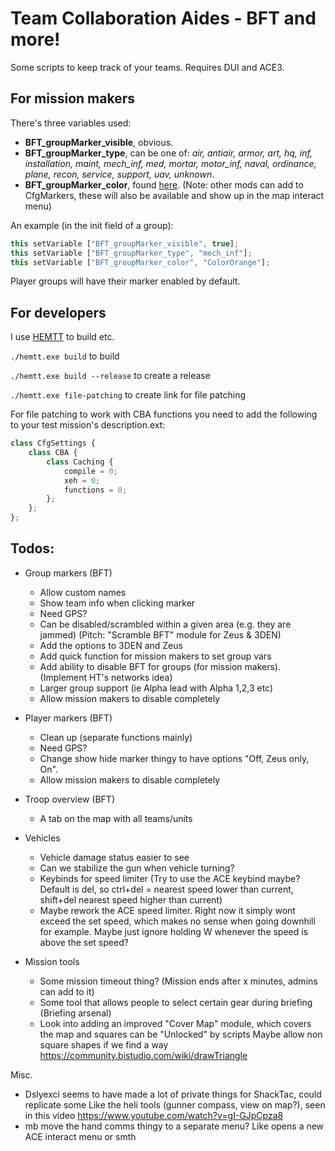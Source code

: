 # **Team Collaboration Aides - BFT and more!**
Some scripts to keep track of your teams. Requires DUI and ACE3.

## **For mission makers**
There's three variables used:
- **BFT_groupMarker_visible**, obvious. 
- **BFT_groupMarker_type**, can be one of: *air, antiair, armor, art, hq, inf, installation, maint, mech_inf, med, mortar, motor_inf, naval, ordinance, plane, recon, service, support, uav, unknown*.
- **BFT_groupMarker_color**, found [here](https://community.bistudio.com/wiki/Arma_3:_CfgMarkerColors). (Note: other mods can add to CfgMarkers, these will also be available and show up in the map interact menu)

An example (in the init field of a group): 
```ts
this setVariable ["BFT_groupMarker_visible", true];
this setVariable ["BFT_groupMarker_type", "mech_inf"];
this setVariable ["BFT_groupMarker_color", "ColorOrange"];
```

Player groups will have their marker enabled by default. 

## **For developers**
I use [HEMTT](https://github.com/BrettMayson/HEMTT) to build etc.

`./hemtt.exe build` to build 

`./hemtt.exe build --release` to create a release

`./hemtt.exe file-patching` to create link for file patching

For file patching to work with CBA functions you need to add the following to your test mission's description.ext: 
```ts
class CfgSettings {
    class CBA {
        class Caching {
            compile = 0;
            xeh = 0;
            functions = 0;
        };
    };
};
```


## **Todos:**
- Group markers (BFT)
  - Allow custom names 
  - Show team info when clicking marker
  - Need GPS?
  - Can be disabled/scrambled within a given area (e.g. they are jammed) (Pitch: "Scramble BFT" module for Zeus & 3DEN)
  - Add the options to 3DEN and Zeus
  - Add quick function for mission makers to set group vars
  - Add ability to disable BFT for groups (for mission makers). (Implement HT's networks idea)
  - Larger group support (ie Alpha lead with Alpha 1,2,3 etc)
  - Allow mission makers to disable completely

- Player markers (BFT)
  - Clean up (separate functions mainly)
  - Need GPS?
  - Change show hide marker thingy to have options "Off, Zeus only, On".
  - Allow mission makers to disable completely

- Troop overview (BFT)
  - A tab on the map with all teams/units

- Vehicles
  - Vehicle damage status easier to see
  - Can we stabilize the gun when vehicle turning? 
  - Keybinds for speed limiter (Try to use the ACE keybind maybe? Default is del, so ctrl+del = nearest speed lower than current, shift+del nearest speed higher than current)
  - Maybe rework the ACE speed limiter. Right now it simply wont exceed the set speed, which makes no sense when going downhill for example. Maybe just ignore holding W whenever the speed is above the set speed? 

- Mission tools
  - Some mission timeout thing? (Mission ends after x minutes, admins can add to it)
  - Some tool that allows people to select certain gear during briefing (Briefing arsenal)
  - Look into adding an improved "Cover Map" module, which covers the map and squares can be "Unlocked" by scripts
    Maybe allow non square shapes if we find a way
    https://community.bistudio.com/wiki/drawTriangle 

Misc. 
  - Dslyexci seems to have made a lot of private things for ShackTac, could replicate some
      Like the heli tools (gunner compass, view on map?), seen in this video https://www.youtube.com/watch?v=gI-GJpCpza8 
  - mb move the hand comms thingy to a separate menu? Like opens a new ACE interact menu or smth
